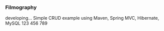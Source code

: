 ### Filmography
developing...
Simple CRUD example using Maven, Spring MVC, Hibernate, MySQL
123
456
789